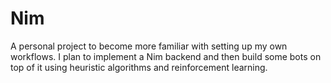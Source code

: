 # Nim
A personal project to become more familiar with setting up my own workflows. I plan to implement a Nim backend and then build some bots on top of it using heuristic algorithms and reinforcement learning.
